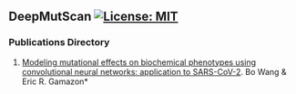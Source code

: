 ## DeepMutScan [![License: MIT](https://img.shields.io/badge/License-MIT-yellow.svg)](https://github.com/gamazonlab/DeepMutScan/blob/master/LICENSE)

### Publications Directory
1.  [Modeling mutational effects on biochemical phenotypes using convolutional neural networks: application to SARS-CoV-2](https://www.biorxiv.org/content/10.1101/2021.01.28.428521v3). Bo Wang & Eric R. Gamazon*
